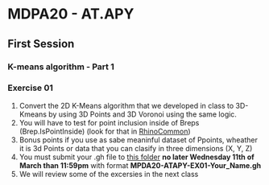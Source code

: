 # MDPA20 - AT.APY 
## First Session

### K-means algorithm - Part 1


### Exercise 01
1. Convert the 2D K-Means algorithm that we developed in class to 3D-Kmeans by using 3D Points and 3D Voronoi using the same logic.
2. You will have to test for point inclusion inside of Breps (Brep.IsPointInside) (look for that in [RhinoCommon](https://developer.rhino3d.com/api/RhinoCommon/html/N_Rhino.htm))
3. Bonus points if you use as sabe meaninful dataset of Ppoints, wheather it is 3d Points or data that you can clasify in three dimensions (X, Y, Z)
4. You must submit your .gh file to [this folder](https://drive.google.com/drive/folders/1mVgtUDy_sFaDpY4U_36OEmcNLzg4xOlp?usp=sharing) **no later Wednesday 11th of March than 11:59pm** with format __MPDA20-ATAPY-EX01-Your_Name.gh__ 
5. We will review some of the excersies in the next class
